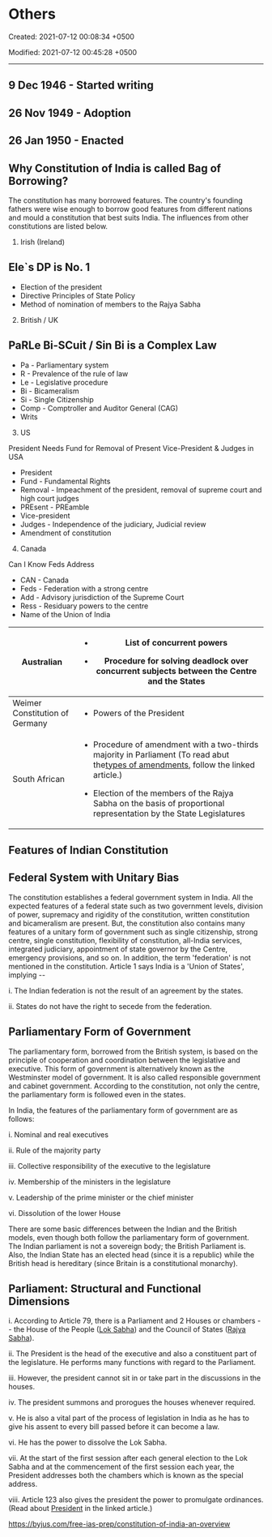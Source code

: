 # Others

Created: 2021-07-12 00:08:34 +0500

Modified: 2021-07-12 00:45:28 +0500

---

## 9 Dec 1946 - Started writing

## 26 Nov 1949 - Adoption

## 26 Jan 1950 - Enacted

## Why Constitution of India is called Bag of Borrowing?

The constitution has many borrowed features. The country's founding fathers were wise enough to borrow good features from different nations and mould a constitution that best suits India. The influences from other constitutions are listed below.

1. Irish (Ireland)

## Ele`s DP is No. 1

- Election of the president
- Directive Principles of State Policy
- Method of nomination of members to the Rajya Sabha

2. British / UK

## PaRLe Bi-SCuit / Sin Bi is a Complex Law

- Pa - Parliamentary system
- R - Prevalence of the rule of law
- Le - Legislative procedure
- Bi - Bicameralism
- Si - Single Citizenship
- Comp - Comptroller and Auditor General (CAG)
- Writs

3. US

President Needs Fund for Removal of Present Vice-President & Judges in USA

- President
- Fund - Fundamental Rights
- Removal - Impeachment of the president, removal of supreme court and high court judges
- PREsent - PREamble
- Vice-president
- Judges - Independence of the judiciary, Judicial review
- Amendment of constitution

4. Canada

Can I Know Feds Address

- CAN - Canada
- Feds - Federation with a strong centre
- Add - Advisory jurisdiction of the Supreme Court
- Ress - Residuary powers to the centre
- Name of the Union of India

<table>
<colgroup>
<col style="width: 26%" />
<col style="width: 73%" />
</colgroup>
<thead>
<tr class="header">
<th>Australian</th>
<th><ul class="incremental">
<li><p>List of concurrent powers</p></li>
<li><p>Procedure for solving deadlock over concurrent subjects between the Centre and the States</p></li>
</ul></th>
</tr>
</thead>
<tbody>
<tr class="odd">
<td>Weimer Constitution of Germany</td>
<td><ul class="incremental">
<li><p>Powers of the President</p></li>
</ul></td>
</tr>
<tr class="even">
<td>South African</td>
<td><ul class="incremental">
<li><p>Procedure of amendment with a two-thirds majority in Parliament (To read abut the<a href="https://byjus.com/free-ias-prep/types-of-amendment/">types of amendments</a>, follow the linked article.)</p></li>
<li><p>Election of the members of the Rajya Sabha on the basis of proportional representation by the State Legislatures</p></li>
</ul></td>
</tr>
</tbody>
</table>

## Features of Indian Constitution

## Federal System with Unitary Bias

The constitution establishes a federal government system in India. All the expected features of a federal state such as two government levels, division of power, supremacy and rigidity of the constitution, written constitution and bicameralism are present. But, the constitution also contains many features of a unitary form of government such as single citizenship, strong centre, single constitution, flexibility of constitution, all-India services, integrated judiciary, appointment of state governor by the Centre, emergency provisions, and so on. In addition, the term 'federation' is not mentioned in the constitution. Article 1 says India is a 'Union of States', implying --

i.  The Indian federation is not the result of an agreement by the states.

ii. States do not have the right to secede from the federation.

## Parliamentary Form of Government

The parliamentary form, borrowed from the British system, is based on the principle of cooperation and coordination between the legislative and executive. This form of government is alternatively known as the Westminster model of government. It is also called responsible government and cabinet government. According to the constitution, not only the centre, the parliamentary form is followed even in the states.

In India, the features of the parliamentary form of government are as follows:

i.  Nominal and real executives

ii. Rule of the majority party

iii. Collective responsibility of the executive to the legislature

iv. Membership of the ministers in the legislature

v.  Leadership of the prime minister or the chief minister

vi. Dissolution of the lower House

There are some basic differences between the Indian and the British models, even though both follow the parliamentary form of government. The Indian parliament is not a sovereign body; the British Parliament is. Also, the Indian State has an elected head (since it is a republic) while the British head is hereditary (since Britain is a constitutional monarchy).

## Parliament: Structural and Functional Dimensions

i.  According to Article 79, there is a Parliament and 2 Houses or chambers -- the House of the People ([Lok Sabha](https://byjus.com/free-ias-prep/the-lok-sabha/)) and the Council of States ([Rajya Sabha](https://byjus.com/free-ias-prep/the-rajya-sabha/)).

ii. The President is the head of the executive and also a constituent part of the legislature. He performs many functions with regard to the Parliament.

iii. However, the president cannot sit in or take part in the discussions in the houses.

iv. The president summons and prorogues the houses whenever required.

v.  He is also a vital part of the process of legislation in India as he has to give his assent to every bill passed before it can become a law.

vi. He has the power to dissolve the Lok Sabha.

vii. At the start of the first session after each general election to the Lok Sabha and at the commencement of the first session each year, the President addresses both the chambers which is known as the special address.

viii. Article 123 also gives the president the power to promulgate ordinances. (Read about [President](https://byjus.com/free-ias-prep/president/) in the linked article.)

<https://byjus.com/free-ias-prep/constitution-of-india-an-overview>
